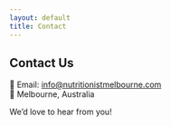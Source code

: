 ```yaml
---
layout: default
title: Contact
---
```


## Contact Us
📧 Email: info@nutritionistmelbourne.com  
📍 Melbourne, Australia  

We’d love to hear from you!
